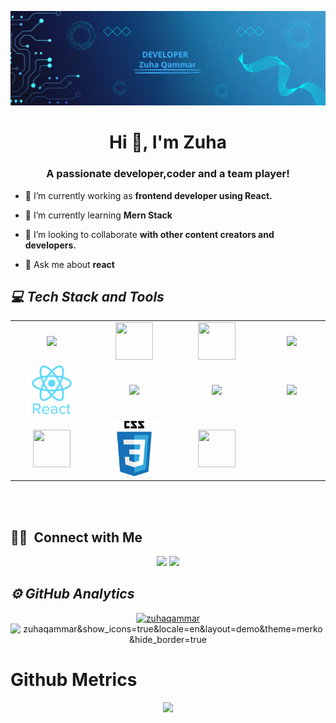 ![logo](https://github.com/ZuhaQammar/ZuhaQammar/blob/main/github%20banner.png)



<h1 align="center">Hi 👋, I'm Zuha</h1>
<h3 align="center">A passionate developer,coder and a team player!</h3>

- 🔭 I’m currently working as **frontend developer using React.**

- 🌱 I’m currently learning **Mern Stack**

- 👯 I’m looking to collaborate **with other content creators and developers.**

- 💬 Ask me about **react**
<h2><i>💻 Tech Stack and Tools</i></h2>

<table width="100">
<tr>
    <td align='center' width="190">
        <img src="https://github.com/abranhe/programming-languages-logos/blob/master/src/javascript/javascript.svg" width="60">
    </td>
    <td align='center' width="190">
        <img src="https://www.vectorlogo.zone/logos/tailwindcss/tailwindcss-icon.svg" width="60" height="60">
    </td>
    <td align='center' width="190">
        <img src="https://static.vecteezy.com/system/resources/previews/012/697/295/non_2x/3d-python-programming-language-logo-free-png.png"  width="60" height="60">
    </td>
     <td align='center' width="190">
        <img src="https://git-scm.com/images/logos/1color-darkbg@2x.png" width="100">
    </td>
   
</tr>
<tr>
    <td align='center'>
        <img src="https://raw.githubusercontent.com/devicons/devicon/master/icons/react/react-original-wordmark.svg" height="80">
    </td>
    <td align='center'>
        <img src="https://www.vectorlogo.zone/logos/figma/figma-icon.svg">
    </td>
    <td align='center'>
        <img src="https://www.vectorlogo.zone/logos/git-scm/git-scm-icon.svg">
    </td>
    <td align='center'>
        <img src="https://www.skillfinder.com.au/media/wysiwyg/mongodb-logo-skill-finder.png">
    </td>
   
</tr>
<tr>
    <td align='center'>
        <img src="https://upload.wikimedia.org/wikipedia/commons/thumb/3/38/HTML5_Badge.svg/600px-HTML5_Badge.svg.png" height="60" width="60">
    </td>
    <td align='center'>
        <img src="https://raw.githubusercontent.com/devicons/devicon/master/icons/css3/css3-original-wordmark.svg" width="80" height="90">
    </td>
    <td align='center'>
        <img src="https://upload.wikimedia.org/wikipedia/commons/thumb/b/b2/Bootstrap_logo.svg/2560px-Bootstrap_logo.svg.png" height="60" width="60">
    </td>
    
</tr>

</table>

<br />
<br />

## 🤝🏻 &nbsp;Connect with Me

<p align="center">
<a href="https://www.linkedin.com/in/zuha-qammar-166882214/"><img src="https://img.shields.io/badge/-Saad%20Hassan-0077B5?style=flat&logo=Linkedin&logoColor=white"/></a>
<a href="mailto:contact@saad-hassan.com"><img src="https://img.shields.io/badge/-contact@saadhassan.com-D14836?style=flat&logo=Gmail&logoColor=white"/></a>


<h2><i>⚙️ GitHub Analytics</i></h2>

<p align="center">
<a href="https://github.com/ZuhaQammar">
  <img height="180em"  src="https://github-readme-stats.vercel.app/api/top-langs?username=zuhaqammar&show_icons=true&locale=en&layout=compact" alt="zuhaqammar" &langs_count=8&theme=algolia"/>
</a>
  <img height="180em" src="https://github-readme-streak-stats.herokuapp.com/?user=zuhaqammar&" alt="zuhaqammar&show_icons=true&locale=en&layout=demo&theme=merko&hide_border=true" />
</p>

# Github Metrics
<p align="center">
	<img width="625em" src="https://github.com/ZuhaQammar/ZuhaQammar/blob/master/github-metrics.svg" />
</p>
